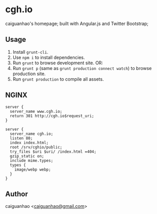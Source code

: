cgh.io
======

caiguanhao's homepage; built with Angular.js and Twitter Bootstrap;

Usage
-----

1. Install ``grunt-cli``.
2. Use ``npm i`` to install dependencies.
3. Run ``grunt`` to browse development site. OR:
4. Run ``grunt p`` (same as ``grunt production connect watch``)
to browse production site.
5. Run ``grunt production`` to compile all assets.

NGINX
-----

```
server {
  server_name www.cgh.io;
  return 301 http://cgh.io$request_uri;
}

server {
  server_name cgh.io;
  listen 80;
  index index.html;
  root /srv/cghio/public;
  try_files $uri $uri/ /index.html =404;
  gzip_static on;
  include mime.types;
  types {
    image/webp webp;
  }
}
```

Author
------

caiguanhao &lt;caiguanhao@gmail.com&gt;
